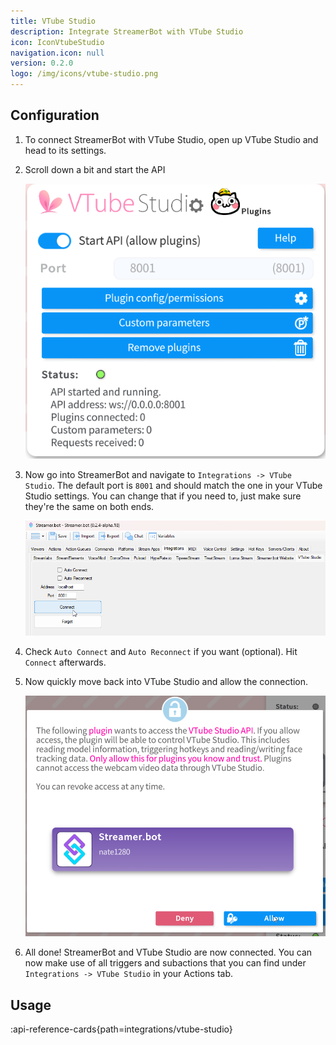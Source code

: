 ```yaml
---
title: VTube Studio
description: Integrate StreamerBot with VTube Studio
icon: IconVtubeStudio
navigation.icon: null
version: 0.2.0
logo: /img/icons/vtube-studio.png
---
```


## Configuration
1. To connect StreamerBot with VTube Studio, open up VTube Studio and head to its settings.

2. Scroll down a bit and start the API
   
   ![VTube Studio Start API](assets/vtube-studio-enable-api.png)

3. Now go into StreamerBot and navigate to `Integrations -> VTube Studio`. The default port is `8001` and should match the one in your VTube Studio settings. You can change that if you need to, just make sure they're the same on both ends.

   ![VTube Studio SB Menu](assets/vtube-studio-connect.png)

4. Check `Auto Connect` and `Auto Reconnect` if you want (optional). Hit `Connect` afterwards.

5. Now quickly move back into VTube Studio and allow the connection.

   ![VTube Studio SB Menu](assets/vtube-studio-allow-connection.png)

6. All done! StreamerBot and VTube Studio are now connected. You can now make use of all triggers and subactions that you can find under `Integrations -> VTube Studio` in your Actions tab.

## Usage
:api-reference-cards{path=integrations/vtube-studio}
